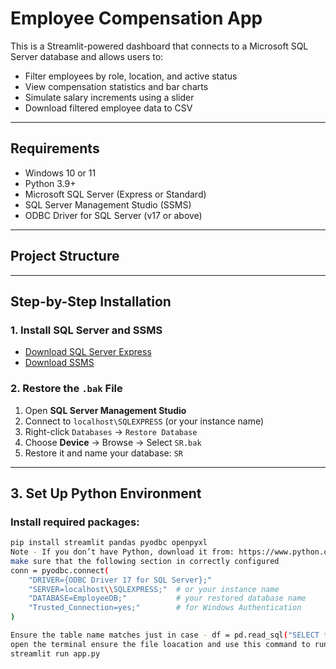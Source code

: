 # Employee Compensation App

This is a Streamlit-powered dashboard that connects to a Microsoft SQL Server database and allows users to:
- Filter employees by role, location, and active status
- View compensation statistics and bar charts
- Simulate salary increments using a slider
- Download filtered employee data to CSV

---

##  Requirements

- Windows 10 or 11
- Python 3.9+
- Microsoft SQL Server (Express or Standard)
- SQL Server Management Studio (SSMS)
- ODBC Driver for SQL Server (v17 or above)

---

##  Project Structure


---

##  Step-by-Step Installation

### 1. Install SQL Server and SSMS

- [Download SQL Server Express](https://www.microsoft.com/en-us/sql-server/sql-server-downloads)
- [Download SSMS](https://learn.microsoft.com/en-us/sql/ssms/download-sql-server-management-studio-ssms)

### 2. Restore the `.bak` File

1. Open **SQL Server Management Studio**
2. Connect to `localhost\SQLEXPRESS` (or your instance name)
3. Right-click `Databases` → `Restore Database`
4. Choose **Device** → Browse → Select `SR.bak`
5. Restore it and name your database: `SR`

---

##  3. Set Up Python Environment

### Install required packages:

```bash
pip install streamlit pandas pyodbc openpyxl
Note - If you don’t have Python, download it from: https://www.python.org/downloads/
make sure that the following section in correctly configured 
conn = pyodbc.connect(
    "DRIVER={ODBC Driver 17 for SQL Server};"
    "SERVER=localhost\\SQLEXPRESS;"  # or your instance name
    "DATABASE=EmployeeDB;"           # your restored database name
    "Trusted_Connection=yes;"        # for Windows Authentication
)

Ensure the table name matches just in case - df = pd.read_sql("SELECT * FROM [Employee Data]", conn)
open the terminal ensure the file loacation and use this command to run
streamlit run app.py


